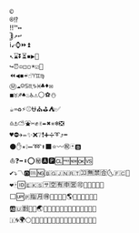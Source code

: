

<!--
**xiaodongxiexie/xiaodongxiexie** is a ✨ _special_ ✨ repository because its `README.md` (this file) appears on your GitHub profile.

Here are some ideas to get you started:

- 🔭 I’m currently working on ...
- 🌱 I’m currently learning ...
- 👯 I’m looking to collaborate on ...
- 🤔 I’m looking for help with ...
- 💬 Ask me about ...
- 📫 How to reach me: ...
- 😄 Pronouns: ...
- ⚡ Fun fact: ...
🈵🌑🌠🌸🍀🍆🍊🍎🍒🍖🍙🍛🍞🍠🍢🍤🍦🍨🍪🍬
🌈🌳🍄🍌🍔🍚🍟🍣🍧🍫🍯🍱🍳🍵🍷🍹🍻🍿🎁🎄🎆🎈
🌙🍈🍘🍡🍩🍰🍴🍸🍾🎂🎇🎊🎌🎎🎐🎒🎠🎢🎤🎦🎩🎫🎭
🌼🍝🍭🍶🎀🎉🎍🎑🎡🎥🎪🎮🎰🎲🎴🎶🎸🎻🎽🎿🏂🏄🏆🏈
🍐🍲🎅🎏🎣🎬🎱🎵🎹🎾🏃🏇🏊🏑🏓🏡🏣🏥🏧🏩🏫🏮🏰🏹🐁
🍥🎋🎨🎳🎼🏅🏐🏠🏤🏨🏬🏸🐂🐄🐆🐉🐋🐍🐏🐑🐓🐕🐗🐙🐛🐞
🍺🎯🏀🏒🏦🏯🐃🐈🐌🐐🐔🐘🐜🐠🐢🐤🐦🐨🐪🐬🐮🐰🐲🐵🐷🐹🐻
🎓🏉🏪🐅🐎🐖🐟🐣🐧🐫🐯🐳🐸🐼🐾👂👄👆👈👊👌👎👐👒👔👖👘👚😿
🎷🏺🐒🐡🐩🐱🐺👀👅👉👍👑👕👙👜👞👡👤👦👨👪👬👮👰👲👴👶👸👺
🏢🐚🐭🐽👇👏👗👝👢👧👫👯👳👷👻👽👿💁💃💅💇💉💋💍💏💑💓💕💗💙💖
🐊🐶👋👛👥👭👵👼💀💄💈💌💐💔💘💛💝💟💡💣💥💧💩💫💭💰💲💴💶💸💻🥚
🐥👓👩👹💂💊💒💚💞💢💦💪💮💳💷💼💾📂📆📈📊📍📏📑📓📕📗📙📛📝📟📡
👃👱💆💠💨💱💺📀📇📋📐📔📘📜📠📣📥📧📩📬📮📰📲📴📶📸📺📼🔁🔃🔅🔇
👠💎💤💵📅📎📖📞📤📨📭📱📵📹🔀🔄🔈🔊🔌🔎🔐🔒🔔🔖🔘🔚🔜🔞🔠🔢🔥🔧🔩🔫
👾💬📉📚📦📯📷🔂🔉🔍🔑🔕🔙🔝🔡🔦🔪🔭🔯🔲🔴🔶🔸🔺🔼🕋🕍🕑🕓🕕🕗🕙🕜🕞🕠
💜📒📪📻🔋🔓🔛🔣🔬🔱🔵🔹🔽🕐🕔🕘🕝🕡🕣🕥🕧🗻🗽🗿😁😃😅😇😉😋😍😏😑😓😕😗
💽📳🔏🔟🔮🔷🕌🕖🕟🕤🖕🗾😂😆😊😎😒😖😙😛😝😟😡😣😥😧😩😫😭😯😱😳😵😷😺😼
📢🔗🔳🕒🕢🗼😄😌😔😚😞😢😦😪😮😲😶😻🙀🙃🙅🙇🙉🙋🙍🙏🚁🚃🚅🚇🚉🚋🚎🚐🚒🚔🚗🚙
🔆🔻🕦😈😘😠😨😰😹🙂🙆🙊🙎🚂🚆🚊🚏🚓🚘🚛🚝🚟🚡🚤🚦🚨🚪🚬🚮🚰🚲🚴🚶🚸🚺🚼🚾🛀🛂🥙
🔨😀😜😬😽🙈🚀🚈🚑🚚🚞🚢🚧🚫🚯🚳🚷🚻🚿🛃🛅🛒🛬🛵🤐🤓🤗🤠🤣🤥🥂🥄🥇🥉🥋🥑🥓🥕🥗
🕛😤🙄🚄🚕🚠🚩🚱🚹🛁🛌🛴🤑🤘🤤🥃🥈🥐🥔🥘🥛🥝🧀😐🙌🚜🚭🚽🛫🤔🥁🥊🥖🥜😴🚥🛄🤡🥒🥞🚍🛶

```
-->
```

©
®⁉
‼™↔
⃣↕↗↩
ℹ↙⌚⏩⏫
↖⌛⏬⏳▪▶🚵
↪⏰▫◻◽☀☑🥅
⏪◀◾☔☝♈♊♍
Ⓜ☁☺♋♏♑♓♣♦✉
◼♉♐♠♨♿⚠⚪⚽⛄
☕♒♻⚡⚾⛎⛪⛳⛺✅
♎⚓⛅⛲✂✊✌✒✖✳❄❎
♥⛔✈✏✨❌❔❗➕➗➰⤴⬅
⚫✋✴❕➖➿⬆⬛⭐〰㊗️🃏🅱
⛵❓➡⬇⭕㊙🅰🅿🆑🆓🆕🆗🆚
✔⤵〽🅾🆒🆖🇧🇬🇯🇳🇷🇹🈁🈚🈲🈴🌜🇫🇨🍮
❤🀄🆔🇪🇰🇸🈂🈳🈶🈸🈺🉑🌁🌃🌅🌇🌉
⬜🆙🇵🈯🈷🉐🌂🌆🌊🌌🌎🌐🌒🌔🌖🌘🌚
🆎🇺🈹🌄🌋🌏🌓🌗🌛🌞🌭🌲🌴🌷🌹🌻🌽🌿🍁
🇮🌀🌍🌕🌝🌱🌵🌺🌾🍃🍅🍇🍉🍋🍍🍏🍑🍓🍕🍗

